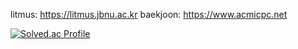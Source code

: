 litmus: https://litmus.jbnu.ac.kr
baekjoon: https://www.acmicpc.net

[![Solved.ac Profile](http://mazassumnida.wtf/api/v2/generate_badge?boj=riverallzero)](https://solved.ac/riverallzero/)
